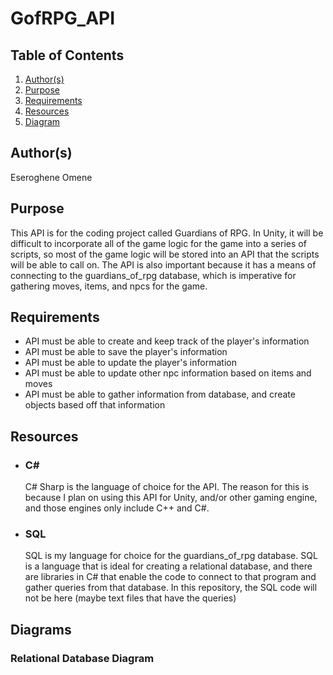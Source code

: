 # GofRPG_API

## Table of Contents
1. [Author(s)](#author(s))
1. [Purpose](#purpose)
1. [Requirements](#requirements)
1. [Resources](#rsources)
1. [Diagram](#dagram)

## Author(s)
Eseroghene Omene

## Purpose
This API is for the coding project called Guardians of RPG. In Unity, it will be difficult to incorporate all of the game logic
for the game into a series of scripts, so most of the game logic will be stored into an API that the scripts will be able to call
on. The API is also important because it has a means of connecting to the guardians_of_rpg database, which is imperative for gathering
moves, items, and npcs for the game.

## Requirements
* API must be able to create and keep track of the player's information
* API must be able to save the player's information
* API must be able to update the player's information
* API must be able to update other npc information based on items and moves
* API must be able to gather information from database, and create objects based off that information

## Resources

* ### C#
  C# Sharp is the language of choice for the API. The reason for this is because I plan on using this API for Unity, and/or other gaming
  engine, and those engines only include C++ and C#.
  
* ### SQL
  SQL is my language for choice for the guardians_of_rpg database. SQL is a language that is ideal for creating a relational database,
  and there are libraries in C# that enable the code to connect to that program and gather queries from that database. In this repository,
  the SQL code will not be here (maybe text files that have the queries)
  
## Diagrams

### Relational Database Diagram
  
